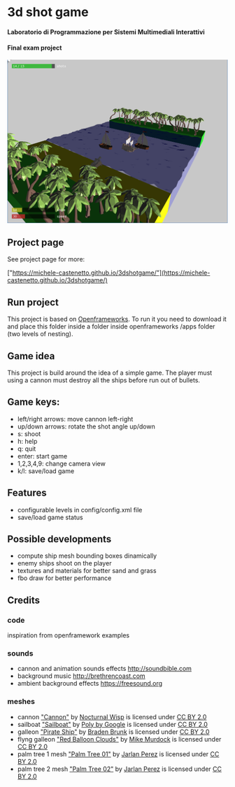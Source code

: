 # 3d shot game


#### Laboratorio di Programmazione per Sistemi Multimediali Interattivi
#### Final exam project


![Game image](/bin/data/images/game_image.png)



## Project page

See project page for more:

["https://michele-castenetto.github.io/3dshotgame/"](https://michele-castenetto.github.io/3dshotgame/)


## Run project

This project is based on [Openframeworks](https://openframeworks.cc/). 
To run it you need to download it and place this folder inside a folder inside openframeworks /apps folder (two levels of nesting).

## Game idea

This project is build around the idea of a simple game. The player must using a cannon must destroy all the ships before run out of bullets.

## Game keys:

- left/right arrows: move cannon left-right
- up/down arrows: rotate the shot angle up/down
- s: shoot
- h: help
- q: quit
- enter: start game
- 1,2,3,4,9: change camera view
- k/l: save/load game

## Features

- configurable levels in config/config.xml file
- save/load game status

## Possible developments

- compute ship mesh bounding boxes dinamically
- enemy ships shoot on the player
- textures and materials for better sand and grass
- fbo draw for better performance

## Credits

### code 

inspiration from openframework examples

### sounds

- cannon and animation sounds effects
http://soundbible.com
- background music
http://brethrencoast.com
- ambient background effects
https://freesound.org

### meshes

- cannon 
["Cannon"](https://poly.google.com/view/3zj00EtTGtX) by [Nocturnal Wisp](https://poly.google.com/user/2vPOUCHBqBT) is licensed under [CC BY 2.0](https://creativecommons.org/licenses/by/2.0/)
- sailboat
["Sailboat"](https://poly.google.com/view/1d76pfN4Dne) by [Poly by Google](https://poly.google.com/user/4aEd8rQgKu2) is licensed under [CC BY 2.0](https://creativecommons.org/licenses/by/2.0/)
- galleon 
["Pirate Ship"](https://poly.google.com/view/7aHmBgTur3V) by [Braden Brunk](https://poly.google.com/user/8aQJGg9AUJy) is licensed under [CC BY 2.0](https://creativecommons.org/licenses/by/2.0/)
- flyng galleon
["Red Balloon Clouds"](https://poly.google.com/view/0OvZoy1toJH) by [Mike Murdock](https://poly.google.com/user/22gwW1lbqRw) is licensed under [CC BY 2.0](https://creativecommons.org/licenses/by/2.0/)
- palm tree 1 mesh
["Palm Tree 01"](https://poly.google.com/view/3Z-j3UC5jPe) by [Jarlan Perez](https://poly.google.com/user/4lZfAdz3x3X) is licensed under [CC BY 2.0](https://creativecommons.org/licenses/by/2.0/)
- palm tree 2 mesh
["Palm Tree 02"](https://poly.google.com/view/aa6owopxwu5) by [Jarlan Perez](https://poly.google.com/user/4lZfAdz3x3X) is licensed under [CC BY 2.0](https://creativecommons.org/licenses/by/2.0/)





